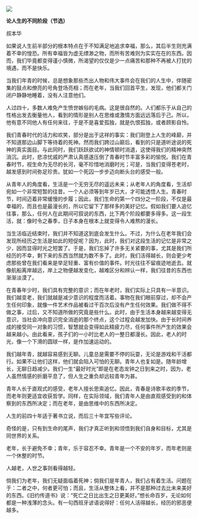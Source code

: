 ![](http://mmbiz.qpic.cn/mmbiz/HnhGhwHviaNicFwB0B9vo5tXmMnziccW27cgrETc5rtwt8SOFtkLUHVLotZYV5DDiaCvcxiag7gTre8TEYb1b8LVEMA/640?)

**论人生的不同阶段（节选）**  

叔本华

如果说人生前半部分的根本特点在于不知满足地追求幸福，那么，其后半生则充满着不幸的惶恐。所有幸福皆为虚无缥渺之物，而所有苦难则为实实在在的东西。因而，我们毕竟都变得谨小慎微，所渴望的仅仅是少一点痛苦和那种不再被人打扰的境遇，而不是快乐。

当我们年青的时候，总是想象那些杰出人物和伟大事件会在我们的人生中，伴随密集的鼓点和僚亮的号角登场亮相；而在老年，当我们回首平生，发现，他们都关门闭户静静地睡着，没有人注意他们。

人过四十，多数人难免产生愤世嫉俗的毛病。这是很自然的。人们都乐于从自己的性格出发去衡量他人，看到的情形是别人在思维或激情方面远远落后于己。所以，他有意不同他人有任何来往，于是不是喜爱孤独，就是仇恨孤独，或者顾影自怜。

我们青春时代的活力和欢笑，部分是出于这祥的事实：我们刚登上人生的峰巅，并不知道那边山脚下等待着的死神。然而我们跨过山巅后，看到的只是道听途说的死神的真实面目。与此同时，我们跃跃欲试的神情顿时消退，这使得我们的精神突然消沉。此时，悲凉忧戚的严肃认真感遂压倒了青春时节丰富多彩的愉悦。我们在青春时节，视生命为无尽的长河，毫不珍惜地消磨时光；可是，当我们变得苍老时，越发感到时间弥足珍贵。犹如一个死囚一步步迈向断头台的感受一般。

从青年人的角度看，生活是一个无穷无尽的遥远未来；从老年人的角度看，生活却宛如一个非常短暂的往昔。一个人必须等到年岁已大，才可能透悟人生。青春时节，时间迈着非常缓慢的步履；因此，我们生命的第一个四分之一阶段，不仅是最幸福的，而且也是最漫长的，所以它留下了那样多的美好记忆。假如我们要人追忆往事，那么，任何人在此期间可叙说的东西，比下两个阶段都要多得多。这一段生活，就：像时令之春季，日子本身在根本上就变得令人难熬的漫长。

当生活临近结束时，我们并不知道这到底会发生什么。不过，为什么在老年我们会发现所经历之生活是如此的短促呢？因为，此时，我们对这段生活的记忆是非常之少，因而显得时光之短罢了。于是，我们忘掉了许多无关紧要的事，尤其是我们所经历的不幸，剩下来的东西当然就为数不多了。此时，我们活得越长，则会更少考虑那些曾在我们看来是举足轻重、富有价值的事件。时光往往不留痕迹地逝去。就像航船离岸越远，岸上之物便越发变化，越难区分和辨认一样，我们往昔的东西也渐渐淡漠了。

在青春年少时，我们具有完整的意识；而在年老时，我们实际上只具有一半意识。我们越变老，我们就越是减少意识的程度而活着。事物在我们眼前穿过，却不会产生任何印象，就像一件艺术作品被看过干百次后没有产生任何效果。我们做不得不做之事，过后，又不知道所做的究竟是些什么。此时，由于生活本身越来越变得无意识，当社会冲向意识完全消逝的那个终点，这个过程会越发加快。由于长时间养成的接受同一对象的习惯，智慧就会变得如此精疲力尽，任何事件所产生的效果会越来越小。由此看来，孩子们的一小时比老人的一整日都漫长。因此，老人的时光，像一个下滑的圆球一样，是作加速运动的。

我们越年青，就越容易感到无聊。儿童总是需要不停的玩耍，无论是游戏和干活都行。如果不让他们这样，他们就会陷入可怕的无聊。青年人也复如是。随年龄增长，无聊日趋减少。我们一生“最好时光”即是在老态龙钟之日到来之时，因为，老人虽然情感的折磨平息了，但人生之重负却远较青年为甚。

青年人长于直观式的感受，老年人擅长思索追忆。因此，青春是诗歌丰收的季节，而老年则更适宜收获哲学。同样，在实际领域，我们青年人是由直观感受到的和体察到的东西所决定；而在老年，是由思维中的东西所决定。

人生的前四十年适于著书立说，而后三十年宜写些评论。

奇怪的是，只有到生命的尾声，我们才真正听到和领悟到我们自身和目标，尤其是同世界的关系。

老年，长于避免不幸；青年，乐于容忍不幸。青年是一个不安的年岁，而年老则是一个休整的时节。

人越老，人世之事则看得越轻。

倘我们为老年，我们无疑面临着死神；倘我们是年青人，我们占有着生活。问题在于：二者之中，何者更可怕；而且，生活从整体上看，并不是那种过去比未来美好的东西。《旧约传道书》说：“死亡之日比出生之日更美好。”想长命百岁，无论如何都是一种浅薄的念头。有一句西班牙谚语说得好：任何人活得越长，经历的邪恶便越多。